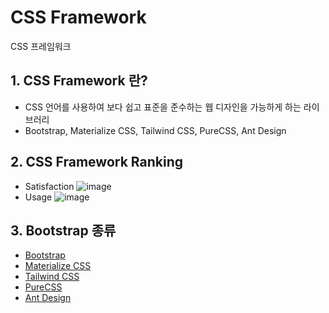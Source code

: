 # CSS Framework

CSS 프레임워크

## 1. CSS Framework 란?

- CSS 언어를 사용하여 보다 쉽고 표준을 준수하는 웹 디자인을 가능하게 하는 라이브러리
- Bootstrap, Materialize CSS, Tailwind CSS, PureCSS, Ant Design

## 2. CSS Framework Ranking

- Satisfaction
  ![image](https://user-images.githubusercontent.com/100753621/163497413-90687044-680f-417a-9f78-3e970e8d2934.png)
- Usage
  ![image](https://user-images.githubusercontent.com/100753621/163497452-5eadd7b9-f76a-4292-929b-de30a8077e8d.png)

## 3. Bootstrap 종류

- [Bootstrap](https://getbootstrap.com/)
- [Materialize CSS](https://materializecss.com/)
- [Tailwind CSS](https://tailwindcss.com/)
- [PureCSS](https://purecss.io/)
- [Ant Design](https://ant.design/)
